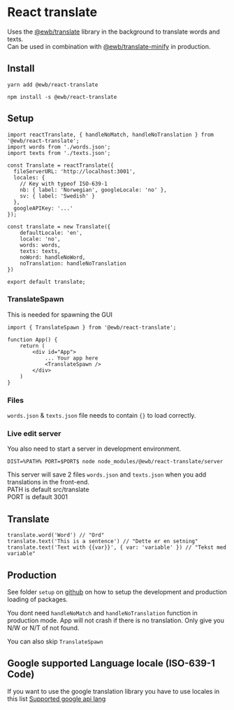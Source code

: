 # React translate

Uses the [@ewb/translate](https://github.com/EmilsWebbod/translate) library in the background to translate words and texts.  
Can be used in combination with [@ewb/translate-minify](https://github.com/EmilsWebbod/translate-minify) in production.

## Install
```
yarn add @ewb/react-translate

npm install -s @ewb/react-translate
```

## Setup

```
import reactTranslate, { handleNoMatch, handleNoTranslation } from '@ewb/react-translate';
import words from './words.json';
import texts from './texts.json';

const Translate = reactTranslate({
  fileServerURL: 'http://localhost:3001',
  locales: {
    // Key with typeof ISO-639-1
    nb: { label: 'Norwegian', googleLocale: 'no' },
    sv: { label: 'Swedish' }
  },
  googleAPIKey: '...'
});

const translate = new Translate({
    defaultLocale: 'en',
    locale: 'no',
    words: words,
    texts: texts,
    noWord: handleNoWord,
    noTranslation: handleNoTranslation
})

export default translate;
```

### TranslateSpawn
This is needed for spawning the GUI
```
import { TranslateSpawn } from '@ewb/react-translate';

function App() {
    return (
        <div id="App">
            ... Your app here
            <TranslateSpawn />
        </div>
    )
}
```

### Files
`words.json` & `texts.json` file needs to contain `{}` to load correctly.

### Live edit server

You also need to start a server in development environment.
```
DIST=%PATH% PORT=$PORT$ node node_modules/@ewb/react-translate/server
```
This server will save 2 files `words.json` and `texts.json` when you add translations in the front-end.  
PATH is default src/translate  
PORT is default 3001

## Translate
```
translate.word('Word') // "Ord"
translate.text('This is a sentence') // "Dette er en setning"
translate.text('Text with {{var}}', { var: 'variable' }) // "Tekst med variable"
```

## Production
See folder `setup` on [github](https://github.com/EmilsWebbod/react-translate) on how to setup the development and production loading of packages.

You dont need `handleNoMatch` and `handleNoTranslation` function in production mode.
App will not crash if there is no translation. Only give you N/W or N/T of not found.

You can also skip `TranslateSpawn`

## Google supported Language locale (ISO-639-1 Code)
If you want to use the google translation library you have to use locales in this list
[Supported google api lang](https://cloud.google.com/translate/docs/languages)
